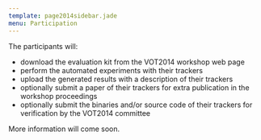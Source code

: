 ```yaml
---
template: page2014sidebar.jade
menu: Participation
---
```


The participants will:- download the evaluation kit from the VOT2014 workshop web page- perform the automated experiments with their trackers- upload the generated results with a description of their trackers- optionally submit a paper of their trackers for extra publication in the workshop proceedings- optionally submit the binaries and/or source code of their trackers for verification by the VOT2014 committee

More information will come soon.


